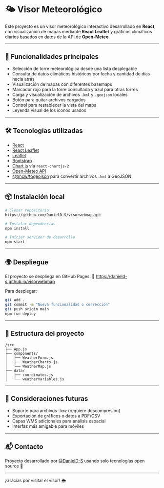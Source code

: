 # 🌤️ Visor Meteorológico

Este proyecto es un visor meteorológico interactivo desarrollado en **React**, con visualización de mapas mediante **React Leaflet** y gráficos climáticos diarios basados en datos de la API de **Open-Meteo**.

---

## 🚀 Funcionalidades principales

- Selección de torre meteorológica desde una lista desplegable
- Consulta de datos climáticos históricos por fecha y cantidad de días hacia atrás
- Visualización de mapas con diferentes basemaps
- Marcador rojo para la torre consultada y azul para otras torres
- Carga y visualización de archivos `.kml` y `.geojson` locales
- Botón para quitar archivos cargados
- Control para restablecer la vista del mapa
- Leyenda visual de los íconos usados

---

## 🛠️ Tecnologías utilizadas

- [React](https://reactjs.org/)
- [React Leaflet](https://react-leaflet.js.org/)
- [Leaflet](https://leafletjs.com/)
- [Bootstrap](https://getbootstrap.com/)
- [Chart.js](https://www.chartjs.org/) vía `react-chartjs-2`
- [Open-Meteo API](https://open-meteo.com/)
- [@tmcw/togeojson](https://github.com/tmcw/togeojson) para convertir archivos `.kml` a GeoJSON

---

## 📦 Instalación local

```bash
# Clonar repositorio
https://github.com/DanielD-S/visorwebmap.git

# Instalar dependencias
npm install

# Iniciar servidor de desarrollo
npm start
```

---

## 🌍 Despliegue

El proyecto se despliega en GitHub Pages:
🔗 https://danield-s.github.io/visorwebmap

Para desplegar:
```bash
git add .
git commit -m "Nueva funcionalidad o corrección"
git push origin main
npm run deploy
```

---

## 📁 Estructura del proyecto

```
/src
├── App.js
├── components/
│   ├── WeatherForm.js
│   ├── WeatherCharts.js
│   └── WeatherMap.js
├── data/
│   ├── coordinates.js
│   └── weatherVariables.js
```

---

## 🧪 Consideraciones futuras

- Soporte para archivos `.kmz` (requiere descompresión)
- Exportación de gráficos o datos a PDF/CSV
- Capas WMS adicionales para análisis espacial
- Interfaz más amigable para móviles

---

## 📬 Contacto

Proyecto desarrollado por [@DanielD-S](https://github.com/DanielD-S) usando solo tecnologías open source 💚

---

¡Gracias por visitar el visor! 🌦️
